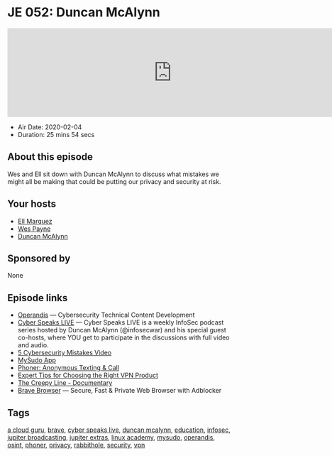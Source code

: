 # JE 052: Duncan McAlynn

<iframe src="https://player.fireside.fm/v2/WTrMvATU+yPRCvom1?theme=dark" width="740" height="200" frameborder="0" scrolling="no"></iframe>

* Air Date: 2020-02-04
* Duration: 25 mins 54 secs

## About this episode

Wes and Ell sit down with Duncan McAlynn to discuss what mistakes we might all be making that could be putting our privacy and security at risk.

## Your hosts
* [Ell Marquez](https://extras.show//hosts/ell)
* [Wes Payne](https://extras.show//hosts/wes)
* [Duncan McAlynn](https://extras.show//guests/duncanmcalynn)

## Sponsored by

None



## Episode links

  * [Operandis](https://operandis.net/ "Operandis") — Cybersecurity Technical Content Development
  * [Cyber Speaks LIVE](https://anchor.fm/cyberspeakslive "Cyber Speaks LIVE") — Cyber Speaks LIVE is a weekly InfoSec podcast series hosted by Duncan McAlynn (@infosecwar) and his special guest co-hosts, where YOU get to participate in the discussions with full video and audio.
  * [5 Cybersecurity Mistakes Video](https://twitter.com/i/status/1188901839162490881 "5 Cybersecurity Mistakes Video")
  * [MySudo App](https://mysudo.com/ "MySudo App")
  * [Phoner: Anonymous Texting & Call](https://phonerapp.com/ "Phoner: Anonymous Texting & Call")
  * [Expert Tips for Choosing the Right VPN Product](https://it.toolbox.com/blogs/duncanmcalynn/expert-tips-for-choosing-the-right-vpn-product-110119 "Expert Tips for Choosing the Right VPN Product")
  * [The Creepy Line - Documentary](https://www.thecreepyline.com/ "The Creepy Line - Documentary")
  * [Brave Browser](https://brave.com/ "Brave Browser") — Secure, Fast & Private Web Browser with Adblocker



## Tags

[a cloud guru](https://extras.show//tags/a%20cloud%20guru), [brave](https://extras.show//tags/brave), [cyber speaks live](https://extras.show//tags/cyber%20speaks%20live), [duncan mcalynn](https://extras.show//tags/duncan%20mcalynn), [education](https://extras.show//tags/education), [infosec](https://extras.show//tags/infosec), [jupiter broadcasting](https://extras.show//tags/jupiter%20broadcasting), [jupiter extras](https://extras.show//tags/jupiter%20extras), [linux academy](https://extras.show//tags/linux%20academy), [mysudo](https://extras.show//tags/mysudo), [operandis](https://extras.show//tags/operandis), [osint](https://extras.show//tags/osint), [phoner](https://extras.show//tags/phoner), [privacy](https://extras.show//tags/privacy), [rabbithole](https://extras.show//tags/rabbithole), [security](https://extras.show//tags/security), [vpn](https://extras.show//tags/vpn)
